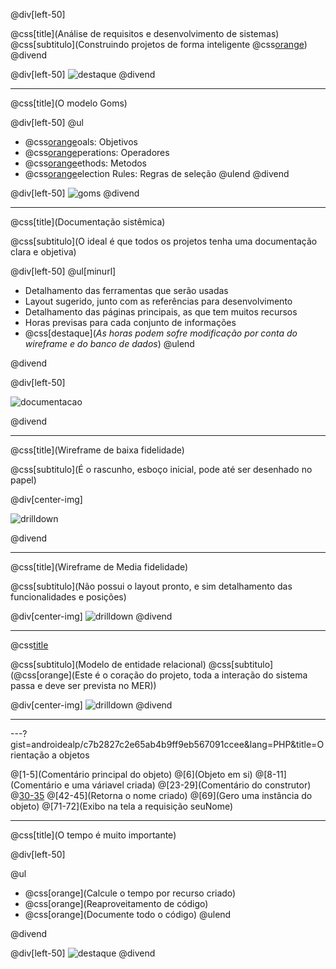 @div[left-50] 

@css[title](Análise de requisitos e desenvolvimento de sistemas)
@css[subtitulo](Construindo projetos de forma inteligente @css[orange]({}))
@divend

@div[left-50] 
![destaque](images/img-1.gif)
@divend

---

@css[title](O modelo Goms)

@div[left-50] 
@ul
- @css[orange](G)oals: Objetivos
- @css[orange](O)perations: Operadores
- @css[orange](M)ethods: Metodos
- @css[orange](S)election Rules: Regras de seleção
@ulend
@divend

@div[left-50] 
 ![goms](https://raw.githubusercontent.com/androidealp/apresentacao-ar-ds/master/images/task.png)
@divend

---

@css[title](Documentação sistêmica)

@css[subtitulo](O ideal é que todos os projetos tenha uma documentação clara e objetiva)

@div[left-50] 
@ul[minurl]
- Detalhamento das ferramentas que serão usadas
- Layout sugerido, junto com as referências para desenvolvimento
- Detalhamento das páginas principais, as que tem muitos recursos
- Horas previsas para cada conjunto de informações
- @css[destaque](*As horas podem sofre modificação por conta do wireframe e do banco de dados*)
@ulend

@divend

@div[left-50] 

![documentacao](images/documentacao.gif)

 @divend

---

@css[title](Wireframe de baixa fidelidade)

@css[subtitulo](É o rascunho, esboço inicial, pode até ser desenhado no papel)

@div[center-img]

![drilldown](images/drilldown.jpg)

@divend

---

@css[title](Wireframe de Media fidelidade)

@css[subtitulo](Não possui o layout pronto, e sim detalhamento das funcionalidades e posições)

@div[center-img]
![drilldown](images/wiremedia.jpg)
@divend

---

@css[title](MER)

@css[subtitulo](Modelo de entidade relacional)
@css[subtitulo](@css[orange](Este é o coração do projeto, toda a interação do sistema passa e deve ser prevista no MER))

@div[center-img]
![drilldown](images/mer.jpg)
@divend

---

---?gist=androidealp/c7b2827c2e65ab4b9ff9eb567091ccee&lang=PHP&title=Orientação a objetos

@[1-5](Comentário principal do objeto)
@[6](Objeto em si)
@[8-11](Comentário e uma váriavel criada)
@[23-29](Comentário do construtor)
@[30-35](Construtor)
@[42-45](Retorna o nome criado)
@[69](Gero uma instância do objeto)
@[71-72](Exibo na tela a requisição seuNome)

---

@css[title](O tempo é muito importante)

@div[left-50] 

@ul
- @css[orange](Calcule o tempo por recurso criado)
- @css[orange](Reaproveitamento de código)
- @css[orange](Documente todo o código)
@ulend

@divend

@div[left-50] 
![destaque](images/img-2.gif)
@divend